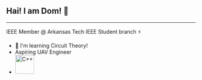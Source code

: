 ## Hai! I am Dom! 👋
___
IEEE Member @ Arkansas Tech IEEE Student branch ⚡

- 🌱 I'm learning Circuit Theory!
- Aspiring UAV Engineer
- <img src="https://camo.githubusercontent.com/89567f55429cbe7ebbeb6eab21be45618d3459b4ba689ef351c232a4145addcf/68747470733a2f2f6564656e742e6769746875622e696f2f537570657254696e7949636f6e732f696d616765732f7376672f63706c7573706c75732e737667" alt="C++" width="50" height="50">


